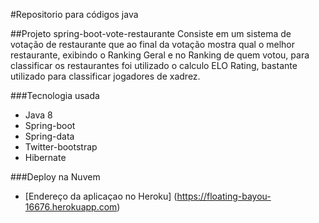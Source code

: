 #Repositorio para códigos java

##Projeto spring-boot-vote-restaurante
  Consiste em um sistema de votação de restaurante que ao final da votação mostra qual o melhor restaurante, exibindo o Ranking Geral e no Ranking de quem votou, para classificar os restaurantes foi utilizado o calculo ELO Rating, bastante utilizado para classificar jogadores de xadrez.

###Tecnologia usada
  * Java 8
  * Spring-boot
  * Spring-data
  * Twitter-bootstrap
  * Hibernate
  
###Deploy na Nuvem
  * [Endereço da aplicaçao no Heroku] (https://floating-bayou-16676.herokuapp.com)
